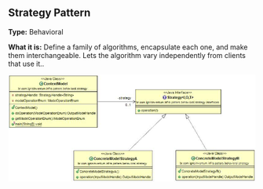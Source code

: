 ## Strategy Pattern

**Type:** Behavioral

**What it is:**
Define a family of algorithms, encapsulate each one, and make them interchangeable. Lets the algorithm vary independently from clients that use it..

![Strategy Pattern](./Strategy.jpg?raw=true)